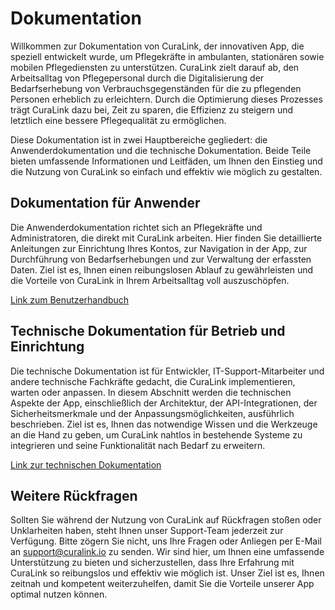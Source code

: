 # Dokumentation

Willkommen zur Dokumentation von CuraLink, der innovativen App, die speziell entwickelt wurde, um Pflegekräfte in ambulanten, stationären sowie mobilen Pflegediensten zu unterstützen. CuraLink zielt darauf ab, den Arbeitsalltag von Pflegepersonal durch die Digitalisierung der Bedarfserhebung von Verbrauchsgegenständen für die zu pflegenden Personen erheblich zu erleichtern. Durch die Optimierung dieses Prozesses trägt CuraLink dazu bei, Zeit zu sparen, die Effizienz zu steigern und letztlich eine bessere Pflegequalität zu ermöglichen.

Diese Dokumentation ist in zwei Hauptbereiche gegliedert: die Anwenderdokumentation und die technische Dokumentation. Beide Teile bieten umfassende Informationen und Leitfäden, um Ihnen den Einstieg und die Nutzung von CuraLink so einfach und effektiv wie möglich zu gestalten.

## Dokumentation für Anwender

Die Anwenderdokumentation richtet sich an Pflegekräfte und Administratoren, die direkt mit CuraLink arbeiten. Hier finden Sie detaillierte Anleitungen zur Einrichtung Ihres Kontos, zur Navigation in der App, zur Durchführung von Bedarfserhebungen und zur Verwaltung der erfassten Daten. Ziel ist es, Ihnen einen reibungslosen Ablauf zu gewährleisten und die Vorteile von CuraLink in Ihrem Arbeitsalltag voll auszuschöpfen.

[Link zum Benutzerhandbuch](Benutzerhandbuch.md)

## Technische Dokumentation für Betrieb und Einrichtung

Die technische Dokumentation ist für Entwickler, IT-Support-Mitarbeiter und andere technische Fachkräfte gedacht, die CuraLink implementieren, warten oder anpassen. In diesem Abschnitt werden die technischen Aspekte der App, einschließlich der Architektur, der API-Integrationen, der Sicherheitsmerkmale und der Anpassungsmöglichkeiten, ausführlich beschrieben. Ziel ist es, Ihnen das notwendige Wissen und die Werkzeuge an die Hand zu geben, um CuraLink nahtlos in bestehende Systeme zu integrieren und seine Funktionalität nach Bedarf zu erweitern.

[Link zur technischen Dokumentation](Technische_Dokumentation.md)

## Weitere Rückfragen
Sollten Sie während der Nutzung von CuraLink auf Rückfragen stoßen oder Unklarheiten haben, steht Ihnen unser Support-Team jederzeit zur Verfügung. Bitte zögern Sie nicht, uns Ihre Fragen oder Anliegen per E-Mail an support@curalink.io zu senden. Wir sind hier, um Ihnen eine umfassende Unterstützung zu bieten und sicherzustellen, dass Ihre Erfahrung mit CuraLink so reibungslos und effektiv wie möglich ist. Unser Ziel ist es, Ihnen zeitnah und kompetent weiterzuhelfen, damit Sie die Vorteile unserer App optimal nutzen können.
